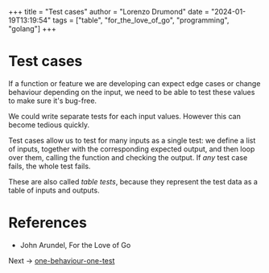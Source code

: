 +++
title = "Test cases"
author = "Lorenzo Drumond"
date = "2024-01-19T13:19:54"
tags = ["table",  "for_the_love_of_go",  "programming",  "golang"]
+++


# Test cases
If a function or feature we are developing can expect edge cases or change behaviour depending on the input, we need to be able to test these values to make sure it's bug-free.

We could write separate tests for each input values. However this can become tedious quickly.

Test cases allow us to test for many inputs as a single test: we define a list of inputs, together with the corresponding expected output, and then loop over them, calling the function and checking the output. If _any_ test case fails, the whole test fails.

These are also called _table tests_, because they represent the test data as a table of inputs and outputs.

# References
- John Arundel, For the Love of Go

Next -> [one-behaviour-one-test](/wiki/one-behaviour-one-test/)
